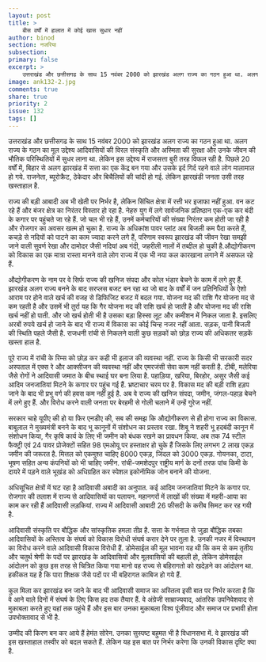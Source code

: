 ```yaml
---
layout: post
title: >
    बीस वर्षों में हालात में कोई खास सुधार नहीं
author: binod
section: नजरिया
subsection:
primary: false
excerpt: >
    उत्तराखंड और छत्तीसगढ के साथ 15 नवंबर 2000 को झारखंड अलग राज्य का गठन हुआ था. अलग राज्य के गठन का मूल उद्देश्य आदिवासियों की विरल संस्कृति और अस्मिता की सुरक्षा और उनके जीवन की भौतिक परिस्थितियों में सुधर लाना था.
image: ank132-2.jpg
comments: true
share: true
priority: 2
issue: 132
tags: []
---
```


उत्तराखंड और छत्तीसगढ के साथ 15 नवंबर 2000 को झारखंड अलग राज्य का गठन हुआ था. अलग राज्य के गठन का मूल उद्देश्य आदिवासियों की विरल संस्कृति और अस्मिता की सुरक्षा और उनके जीवन की भौतिक परिस्थितियों में सुधर लाना था. लेकिन इस उद्देश्य में राजसत्ता बुरी तरह विफल रही है. पिछले 20 वर्षों में, बिहार से अलग झारखंड में सत्ता का एक केंद्र बन गया और उसके इर्द गिर्द रहने वाले लोग मालामाल हो गये. राजनेता, ब्यूरोक्रैट, ठेकेदार और बिचैलियों की चांदी हो गई. लेकिन झारखंडी जनता उसी तरह खस्ताहाल है.

राज्य की बड़ी आबादी अब भी खेती पर निर्भर है, लेकिन सिंचित क्षेत्रा में रत्ती भर इजाफा नहीं हुआ. वन कट रहे हैं और बंजर क्षेत्र का निरंतर विस्तार हो रहा है. नेहरु युग में लगे सार्वजनिक प्रतिष्ठान एक-एक कर बंदी के कगार पर पहुंचते जा रहे हैं. जो चल भी रहे हैं, उनमें कर्मचारियों की संख्या निरंतर कम होती जा रही है और रोजगार का अवसर खत्म हो चुका है. राज्य के अधिकांश पावर प्लांट अब बिजली कम पैदा करते हैं, कचड़े से नदियों को पाटने का काम ज्यादा करने लगे हैं, परिणाम स्वरूप झारखंड की जीवन रेखा समझी जाने वाली सुवर्ण रेखा और दामोदर जैसी नदियां अब गंदी, जहरीली नालों में तब्दील हो चुकी है.औद्योगीकरण को विकास का एक मात्रा रास्ता मानने वाले लोग राज्य में एक भी नया कल कारखाना लगाने में असफल रहे हैं.

औद्योगीकरण के नाम पर वे सिर्फ राज्य की खनिज संपदा और कोल भंडार बेचने के काम में लगे हुए हैं. झारखंड अलग राज्य बनने के बाद सरप्लस बजट बन रहा था जो बाद के वर्षों में जन प्रतिनिधियों के ऐशो आराम पर होने वाले खर्च की वजह से डिफिजिट बजट में बदल गया. योजना मद की राशि गैर योजना मद से कम रहती है और उसमें भी तुर्रा यह कि गैर योजना मद की राशि खर्च हो जाती है और योजना मद की राशि खर्च नहीं हो पाती. और जो खर्च होती भी है उसका बड़ा हिस्सा लूट और कमीशन में निकल जाता है. इसलिए अरबों रुपये खर्च हो जाने के बाद भी राज्य में विकास का कोई चिन्ह नजर नहीं आता. सड़क, पानी बिजली की स्थिति पहले जैसी है. राजधनी रांची से निकलने वाली कुछ सड़कों को छोड़ राज्य की अधिकतर सड़कें खस्ता हाल है.

पूरे राज्य में रांची के रिम्स को छोड़ कर कही भी इलाज की व्यवस्था नहीं.  राज्य के किसी भी सरकारी सदर अस्पताल में एक्स रे और आक्सीजन की व्यवस्था नहीं और एमरजंसी सेवा काम नहीं करती है. टीबी, मलेरिया जैसे रोगों ने आदिवासी जमात के बीच स्थाई घर बना लिया है. पहाड़िया, खरिया, बिरहोर, असुर जैसी कई आदिम जनजातियां मिटने के कगार पर पहुंच गई हैं. भ्रष्टाचार चरम पर है. विकास मद की बड़ी राशि हड़प जाने के बाद भी प्रभु वर्ग की हवस कम नहीं हुई है. अब वे राज्य की खनिज संपदा, जमीन, जंगल-पहाड़ बेचने में लगे हुए हैं. और विरोध करने वाली जनता पर बेरहमी से गोली चलाने में उन्हें गुरेज नहीं.

सरकार चाहे यूपीए की हो या फिर एनडीए की, सब की समझ कि औद्योगीकरण से ही होगा राज्य का विकास. बाबूलाल ने मुख्यमंत्री बनने के बाद भू कानूनों में संशोधन का प्रस्ताव रखा. शिबू ने शहरी भू हदबंदी कानून में संशोधन किया, गैर कृषि कार्य के लिए भी जमीन को बंधक रखने का प्रावधन किया. अब तक 74 स्टील फैक्ट्री एवं 24 पावर प्रोजेक्टों सहित 98 एमओयू पर हस्ताक्षर हो चुके हैं जिसके लिए लगभग 2 लाख एकड़ जमीन की जरूरत है. मित्तल को एकमुश्त चाहिए 8000 एकड़, जिंदल को 3000 एकड़. गोयनका, टाटा, भूषण सहित अन्य कंपनियों को भी चाहिए जमीन. रांची-जमशेदपुर राष्ट्रीय मार्ग के दनों तरफ पांच किमी के दायरे में पड़ने वाले भूखंड को अधिग्रहित कर स्पेशल इकोनाॅमिक जोन बनाने की योजना.  

अधिसूचित क्षेत्रों में घट रहा है आदिवासी अबादी का अनुपात. कई आदिम जनजातियां मिटने के कगार पर. रोजगार की तलाश में राज्य से आदिवासियों का पलायन. महानगरों में लाखों की संख्या में महरी-आया का काम कर रही हैं आदिवासी लड़कियां. राज्य में आदिवासी आबादी 26 फीसदी के करीब सिमट कर रह गयी है.  

आदिवासी संस्कृति पर बौद्धिक और सांस्कृतिक हमला तीव्र है. सत्ता के गर्भनाल से जुड़ा बौद्धिक तबका आदिवासियों के अस्तित्व के संघर्ष को विकास विरोधी संघर्ष करार देने पर तुला है. उनकी नजर में विस्थापन का विरोध करने वाले आदिवासी विकास विरोधी हैं. डोमेसाईल की मूल भावना यह थी कि कम से कम तृतीय और चतुर्थ श्रेणी के पदों पर झारखंड के आदिवासियों और मूलवासियों की बहाली हो, लेकिन डोमेसाईल आंदोलन को कुछ इस तरह से चित्रित किया गया मानो वह राज्य से बहिरागतो को खदेड़ने का आंदोलन था. हकीकत यह है कि पारा शिक्षक जैसे पदों पर भी बहिरागत काबिज हो गये हैं.

कुल मिला कर झारखंड बन जाने के बाद भी आदिवासी समाज का अस्तित्व इसी बात पर निर्भर करता है कि वे आने वाले दिनों में संघर्ष के लिए किस हद तक तैयार हैं. वे अंग्रेजी साम्राज्यवाद, आंतरिक उपनिवेशवाद से मुकाबला करते हुए यहां तक पहुंचे हैं और इस बार उनका मुकाबला विश्व पूंजीवाद और समाज पर प्रभावी होता उपभोक्तावाद से भी है.

उम्मीद की किरण बन कर आये हैं हेमंत सोरेन. उनका सुस्पष्ट बहुमत भी है विधानसभा में. वे झारखंड की इस खस्ताहाल तस्वीर को बदल सकते हैं. लेकिन यह इस बात पर निर्भर करेगा कि उनकी विकास दृष्टि क्या है.